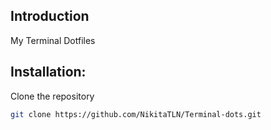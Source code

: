 ## Introduction

My Terminal Dotfiles

## Installation:

Clone the repository

```sh
git clone https://github.com/NikitaTLN/Terminal-dots.git
```
